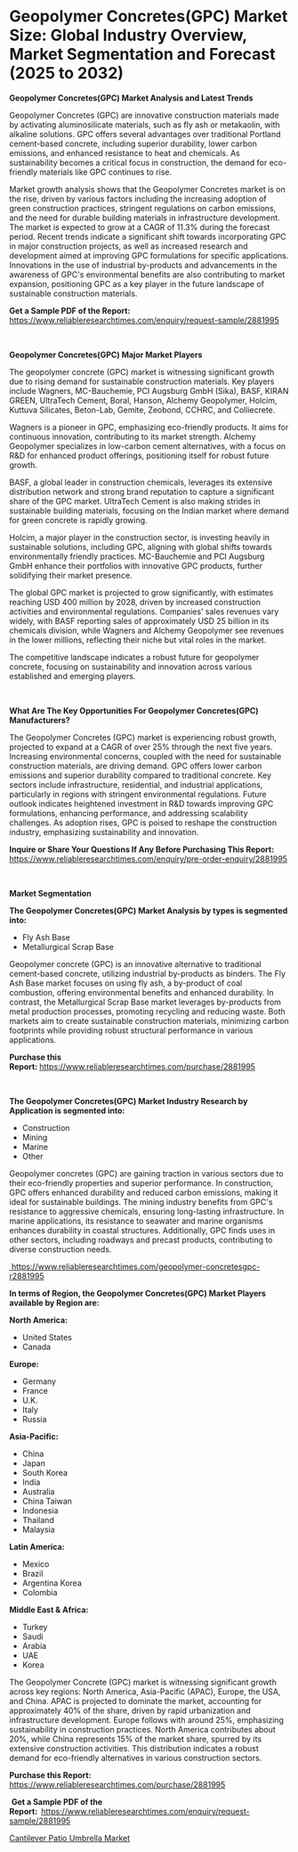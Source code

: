 <p><h1>Geopolymer Concretes(GPC) Market Size: Global Industry Overview, Market Segmentation and Forecast (2025 to 2032)</h1></p><p><strong>Geopolymer Concretes(GPC) Market Analysis and Latest Trends</strong></p>
<p><p>Geopolymer Concretes (GPC) are innovative construction materials made by activating aluminosilicate materials, such as fly ash or metakaolin, with alkaline solutions. GPC offers several advantages over traditional Portland cement-based concrete, including superior durability, lower carbon emissions, and enhanced resistance to heat and chemicals. As sustainability becomes a critical focus in construction, the demand for eco-friendly materials like GPC continues to rise.</p><p>Market growth analysis shows that the Geopolymer Concretes market is on the rise, driven by various factors including the increasing adoption of green construction practices, stringent regulations on carbon emissions, and the need for durable building materials in infrastructure development. The market is expected to grow at a CAGR of 11.3% during the forecast period. Recent trends indicate a significant shift towards incorporating GPC in major construction projects, as well as increased research and development aimed at improving GPC formulations for specific applications. Innovations in the use of industrial by-products and advancements in the awareness of GPC's environmental benefits are also contributing to market expansion, positioning GPC as a key player in the future landscape of sustainable construction materials.</p></p>
<p><strong>Get a Sample PDF of the Report:&nbsp;</strong> <a href="https://www.reliableresearchtimes.com/enquiry/request-sample/2881995?utm_campaign=3358&utm_medium=2&utm_source=Github&utm_content=ia&utm_term=12032025&utm_id=geopolymer-concretesgpc">https://www.reliableresearchtimes.com/enquiry/request-sample/2881995</a></p>
<p>&nbsp;</p>
<p><strong>Geopolymer Concretes(GPC) Major Market Players</strong></p>
<p><p>The geopolymer concrete (GPC) market is witnessing significant growth due to rising demand for sustainable construction materials. Key players include Wagners, MC-Bauchemie, PCI Augsburg GmbH (Sika), BASF, KIRAN GREEN, UltraTech Cement, Boral, Hanson, Alchemy Geopolymer, Holcim, Kuttuva Silicates, Beton-Lab, Gemite, Zeobond, CCHRC, and Colliecrete. </p><p>Wagners is a pioneer in GPC, emphasizing eco-friendly products. It aims for continuous innovation, contributing to its market strength. Alchemy Geopolymer specializes in low-carbon cement alternatives, with a focus on R&D for enhanced product offerings, positioning itself for robust future growth.</p><p>BASF, a global leader in construction chemicals, leverages its extensive distribution network and strong brand reputation to capture a significant share of the GPC market. UltraTech Cement is also making strides in sustainable building materials, focusing on the Indian market where demand for green concrete is rapidly growing.</p><p>Holcim, a major player in the construction sector, is investing heavily in sustainable solutions, including GPC, aligning with global shifts towards environmentally friendly practices. MC-Bauchemie and PCI Augsburg GmbH enhance their portfolios with innovative GPC products, further solidifying their market presence.</p><p>The global GPC market is projected to grow significantly, with estimates reaching USD 400 million by 2028, driven by increased construction activities and environmental regulations. Companies’ sales revenues vary widely, with BASF reporting sales of approximately USD 25 billion in its chemicals division, while Wagners and Alchemy Geopolymer see revenues in the lower millions, reflecting their niche but vital roles in the market. </p><p>The competitive landscape indicates a robust future for geopolymer concrete, focusing on sustainability and innovation across various established and emerging players.</p></p>
<p>&nbsp;</p>
<p><strong>What Are The Key Opportunities For Geopolymer Concretes(GPC) Manufacturers?</strong></p>
<p><p>The Geopolymer Concretes (GPC) market is experiencing robust growth, projected to expand at a CAGR of over 25% through the next five years. Increasing environmental concerns, coupled with the need for sustainable construction materials, are driving demand. GPC offers lower carbon emissions and superior durability compared to traditional concrete. Key sectors include infrastructure, residential, and industrial applications, particularly in regions with stringent environmental regulations. Future outlook indicates heightened investment in R&D towards improving GPC formulations, enhancing performance, and addressing scalability challenges. As adoption rises, GPC is poised to reshape the construction industry, emphasizing sustainability and innovation.</p></p>
<p><strong>Inquire or Share Your Questions If Any Before Purchasing This Report:</strong> <a href="https://www.reliableresearchtimes.com/enquiry/pre-order-enquiry/2881995?utm_campaign=3358&utm_medium=2&utm_source=Github&utm_content=ia&utm_term=12032025&utm_id=geopolymer-concretesgpc">https://www.reliableresearchtimes.com/enquiry/pre-order-enquiry/2881995</a></p>
<p>&nbsp;</p>
<p><strong>Market Segmentation</strong></p>
<p><strong>The Geopolymer Concretes(GPC) Market Analysis by types is segmented into:</strong></p>
<p><ul><li>Fly Ash Base</li><li>Metallurgical Scrap Base</li></ul></p>
<p><p>Geopolymer concrete (GPC) is an innovative alternative to traditional cement-based concrete, utilizing industrial by-products as binders. The Fly Ash Base market focuses on using fly ash, a by-product of coal combustion, offering environmental benefits and enhanced durability. In contrast, the Metallurgical Scrap Base market leverages by-products from metal production processes, promoting recycling and reducing waste. Both markets aim to create sustainable construction materials, minimizing carbon footprints while providing robust structural performance in various applications.</p></p>
<p><strong>Purchase this Report:&nbsp;</strong><a href="https://www.reliableresearchtimes.com/purchase/2881995?utm_campaign=3358&utm_medium=2&utm_source=Github&utm_content=ia&utm_term=12032025&utm_id=geopolymer-concretesgpc">https://www.reliableresearchtimes.com/purchase/2881995</a></p>
<p>&nbsp;</p>
<p><strong>The Geopolymer Concretes(GPC) Market Industry Research by Application is segmented into:</strong></p>
<p><ul><li>Construction</li><li>Mining</li><li>Marine</li><li>Other</li></ul></p>
<p><p>Geopolymer concretes (GPC) are gaining traction in various sectors due to their eco-friendly properties and superior performance. In construction, GPC offers enhanced durability and reduced carbon emissions, making it ideal for sustainable buildings. The mining industry benefits from GPC's resistance to aggressive chemicals, ensuring long-lasting infrastructure. In marine applications, its resistance to seawater and marine organisms enhances durability in coastal structures. Additionally, GPC finds uses in other sectors, including roadways and precast products, contributing to diverse construction needs.</p></p>
<p><a href="https://www.reliableresearchtimes.com/geopolymer-concretesgpc-r2881995?utm_campaign=3358&utm_medium=2&utm_source=Github&utm_content=ia&utm_term=12032025&utm_id=geopolymer-concretesgpc">&nbsp;https://www.reliableresearchtimes.com/geopolymer-concretesgpc-r2881995</a></p>
<p><strong>In terms of Region, the Geopolymer Concretes(GPC) Market Players available by Region are:</strong></p>
<p>
    <p> <strong> North America: </strong>
        <ul>
            <li>United States</li>
            <li>Canada</li>
        </ul>
        </p> 
    <p> <strong> Europe: </strong>
        <ul>
            <li>Germany</li>
            <li>France</li>
            <li>U.K.</li>
            <li>Italy</li>
            <li>Russia</li>
        </ul>
        </p> 
    <p> <strong> Asia-Pacific: </strong>
        <ul>
            <li>China</li>
            <li>Japan</li>
            <li>South Korea</li>
            <li>India</li>
            <li>Australia</li>
            <li>China Taiwan</li>
            <li>Indonesia</li>
            <li>Thailand</li>
            <li>Malaysia</li>
        </ul>
        </p> 
    <p> <strong> Latin America: </strong>
        <ul>
            <li>Mexico</li>
            <li>Brazil</li>
            <li>Argentina Korea</li>
            <li>Colombia</li>
        </ul>
        </p> 
    <p> <strong> Middle East & Africa: </strong>
        <ul>
            <li>Turkey</li>
            <li>Saudi</li>
            <li>Arabia</li>
            <li>UAE</li>
            <li>Korea</li>
        </ul>
    </p>
    </p>
<p><p>The Geopolymer Concrete (GPC) market is witnessing significant growth across key regions: North America, Asia-Pacific (APAC), Europe, the USA, and China. APAC is projected to dominate the market, accounting for approximately 40% of the share, driven by rapid urbanization and infrastructure development. Europe follows with around 25%, emphasizing sustainability in construction practices. North America contributes about 20%, while China represents 15% of the market share, spurred by its extensive construction activities. This distribution indicates a robust demand for eco-friendly alternatives in various construction sectors.</p></p>
<p><strong>Purchase this Report: </strong><a href="https://www.reliableresearchtimes.com/purchase/2881995?utm_campaign=3358&utm_medium=2&utm_source=Github&utm_content=ia&utm_term=12032025&utm_id=geopolymer-concretesgpc">https://www.reliableresearchtimes.com/purchase/2881995</a></p>
<p>&nbsp;<strong>Get a Sample PDF of the Report:&nbsp;&nbsp;</strong><a href="https://www.reliableresearchtimes.com/enquiry/request-sample/2881995?utm_campaign=3358&utm_medium=2&utm_source=Github&utm_content=ia&utm_term=12032025&utm_id=geopolymer-concretesgpc">https://www.reliableresearchtimes.com/enquiry/request-sample/2881995</a></p>
<p><strong></strong></p>
<p><p><a href="https://github.com/porstheftyux/Market-Research-Report-List-1/blob/main/cantilever-patio-umbrella-market.md?utm_campaign=3358&utm_medium=2&utm_source=Github&utm_content=ia&utm_term=12032025&utm_id=geopolymer-concretesgpc">Cantilever Patio Umbrella Market</a></p></p>